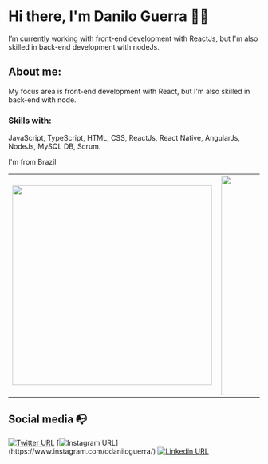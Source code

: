 # Hi there, I'm Danilo Guerra 👋🏾
I’m currently working with front-end development with ReactJs, but I'm also skilled in back-end development with nodeJs.


## About me: 
My focus area is front-end development with React, but I'm also skilled in back-end with node. 

### Skills with: 
JavaScript, TypeScript, HTML, CSS, ReactJs, React Native, AngularJs, NodeJs, MySQL DB, Scrum.

I'm from Brazil

<center>
<table>
  <tr>
      <td><img width="400px" align="left" src="https://github-readme-stats.vercel.app/api/top-langs/?username=odaniloguerra&hide=html&layout=compact&theme=dark" /></td>
      <td><img width="440px" align="left" src="https://github-readme-stats.vercel.app/api?username=odaniloguerra&theme=dark&show_icons=true" /></td>
  </tr>  
</table>
</center>


## Social media :mailbox_with_no_mail:

[![Twitter URL](https://img.shields.io/twitter/url?color=%231DA1F2&label=follow&logo=twitter&logoColor=%231DA1F2&style=flat-square&url=https%3A%2F%2Fwww.reddit.com%2Fuser%2FFatChicken277)](https://twitter.com/odaniloguerra)
[![Instagram URL](https://img.shields.io/twitter/url?color=%23fb3958&label=follow&logo=instagram&logoColor=%23fb3958&style=flat-square&url=https%3A%2F%2Fwww.instagram.com%2Falejorc_)](https://www.instagram.com/odaniloguerra/)
[![Linkedin URL](https://img.shields.io/twitter/url?color=%230072b1&label=connect&logo=linkedin&logoColor=%230072b1&style=flat-square&url=https%3A%2F%2Fwww.linkedin.com%2Fin%2Falejandro-ramirez-ciceros%2F)](https://www.linkedin.com/in/odaniloguerra/)
